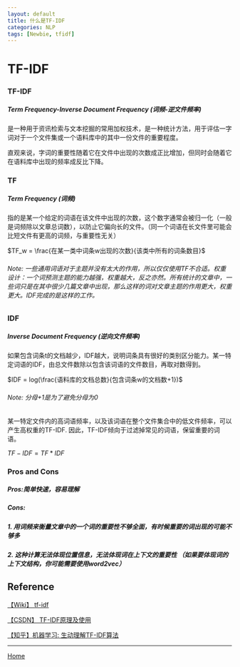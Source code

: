 ```yaml
---
layout: default
title: 什么是TF-IDF
categories: NLP
tags: [Newbie, tfidf]
---
```

# TF-IDF

### TF-IDF

##### Term Frequency-Inverse Document Frequency (词频-逆文件频率)

是一种用于资讯检索与文本挖掘的常用加权技术，是一种统计方法，用于评估一字词对于一个文件集或一个语料库中的其中一份文件的重要程度。

直观来说，字词的重要性随着它在文件中出现的次数成正比增加，但同时会随着它在语料库中出现的频率成反比下降。

### TF

##### Term Frequency (词频)

指的是某一个给定的词语在该文件中出现的次数，这个数字通常会被归一化（一般是词频除以文章总词数），以防止它偏向长的文件。（同一个词语在长文件里可能会比短文件有更高的词频，与重要性无关）

$TF_w = \frac{在某一类中词条w出现的次数}{该类中所有的词条数目}$

###### Note: 一些通用词语对于主题并没有太大的作用，所以仅仅使用TF不合适。权重设计：一个词预测主题的能力越强，权重越大，反之亦然。所有统计的文章中，一些词只是在其中很少几篇文章中出现，那么这样的词对文章主题的作用更大，权重更大。IDF完成的是这样的工作。



### IDF

##### Inverse Document Frequency (逆向文件频率)

如果包含词条t的文档越少，IDF越大，说明词条具有很好的类别区分能力。某一特定词语的IDF，由总文件数除以包含该词语的文件数目，再取对数得到。

$IDF = log(\frac{语料库的文档总数}{包含词条w的文档数+1})$

###### Note: 分母+1是为了避免分母为0



某一特定文件内的高词语频率，以及该词语在整个文件集合中的低文件频率，可以产生高权重的TF-IDF. 因此，TF-IDF倾向于过滤掉常见的词语，保留重要的词语。

$TF-IDF = TF * IDF$  



### Pros and Cons

##### Pros:简单快速，容易理解

##### Cons: 

##### 1. 用词频来衡量文章中的一个词的重要性不够全面，有时候重要的词出现的可能不够多 

##### 2. 这种计算无法体现位置信息，无法体现词在上下文的重要性 （如果要体现词的上下文结构，你可能需要使用word2vec）



## Reference

[【Wiki】 tf-idf](https://zh.wikipedia.org/wiki/Tf-idf)

[【CSDN】 TF-IDF原理及使用]( https://blog.csdn.net/zrc199021/article/details/53728499)

[【知乎】机器学习: 生动理解TF-IDF算法](https://zhuanlan.zhihu.com/p/31197209)


----
<a href="{{ site.baseurl }}/index.html">Home</a>



